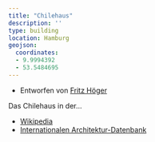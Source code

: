 ```yaml
---
title: "Chilehaus"
description: ''
type: building
location: Hamburg
geojson:
  coordinates:
  - 9.9994392
  - 53.5484695
---
```


* Entworfen von [Fritz Höger](/tags/Fritz-Höger)

Das Chilehaus in der...
* [Wikipedia](https://de.wikipedia.org/wiki/Chilehaus)
* [Internationalen Architektur-Datenbank](https://deu.archinform.net/projekte/1109.htm)
